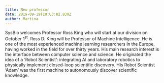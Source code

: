```yaml
---
title: New professor
date: 2019-09-19T10:03:02.830Z
author: Martina
---
```

SysBio welcomes Professor Ross King who will start at our division on October 1<sup>st</sup>. Ross D. King will be Professor of Machine Intelligence. He is one of the most experienced machine learning researchers in the Europe, having worked in the field for over thirty years. His main research interest is the interface between computer science and science. He originated the idea of a ‘Robot Scientist’: integrating AI and laboratory robotics to physically implement closed-loop scientific discovery. His Robot Scientist ‘Adam’ was the first machine to autonomously discover scientific knowledge.

